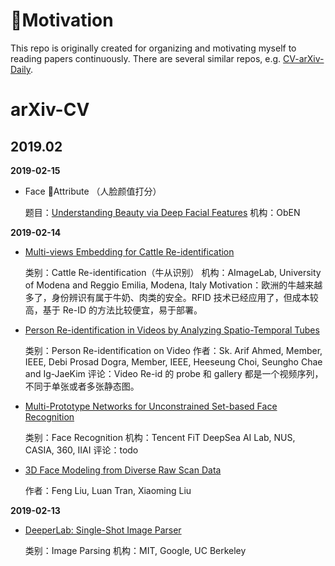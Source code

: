 # Motivation
This repo is originally created for organizing and motivating myself to reading papers continuously. There are several similar repos, e.g. [CV-arXiv-Daily](https://github.com/zhengzhugithub/CV-arXiv-Daily).


# arXiv-CV

## 2019.02
**2019-02-15**

- Face Attribute （人脸颜值打分）
  
  题目：[Understanding Beauty via Deep Facial Features](https://arxiv.org/pdf/1902.05380.pdf)
  机构：ObEN


**2019-02-14**

 - [Multi-views Embedding for Cattle Re-identification](https://arxiv.org/pdf/1902.04886.pdf)
  
   类别：Cattle Re-identification（牛从识别）
   机构：AImageLab, University of Modena and Reggio Emilia, Modena, Italy
   Motivation：欧洲的牛越来越多了，身份辨识有属于牛奶、肉类的安全。RFID 技术已经应用了，但成本较高，基于 Re-ID 的方法比较便宜，易于部署。

- [Person Re-identification in Videos by Analyzing Spatio-Temporal Tubes](https://arxiv.org/pdf/1902.04856.pdf)
  
  类别：Person Re-identification on Video
  作者：Sk. Arif Ahmed, Member, IEEE, Debi Prosad Dogra, Member, IEEE, Heeseung Choi, Seungho Chae and Ig-JaeKim
  评论：Video Re-id 的 probe 和 gallery 都是一个视频序列，不同于单张或者多张静态图。

- [Multi-Prototype Networks for Unconstrained Set-based Face Recognition](https://arxiv.org/pdf/1902.04755.pdf)
  
  类别：Face Recognition
  机构：Tencent FiT DeepSea AI Lab, NUS, CASIA, 360, IIAI
  评论：todo

- [3D Face Modeling from Diverse Raw Scan Data](https://arxiv.org/pdf/1902.04943.pdf)
  
  作者：Feng Liu, Luan Tran, Xiaoming Liu


**2019-02-13**

 - [DeeperLab: Single-Shot Image Parser](https://arxiv.org/pdf/1902.05093.pdf)
  
   类别：Image Parsing
   机构：MIT, Google, UC Berkeley
